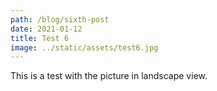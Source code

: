```yaml
---
path: /blog/sixth-post
date: 2021-01-12
title: Test 6
image: ../static/assets/test6.jpg
---
```

This is a test with the picture in landscape view.
